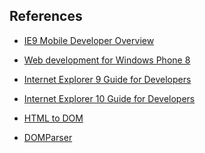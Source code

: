 ## References

* [IE9 Mobile Developer Overview](http://blogs.windows.com/windows_phone/b/wpdev/archive/2011/09/22/ie9-mobile-developer-overview.aspx)
* [Web development for Windows Phone 8](http://msdn.microsoft.com/en-us/library/windowsphone/develop/ff462082(v=vs.105).aspx)
* [Internet Explorer 9 Guide for Developers](http://msdn.microsoft.com/en-us/ie/ff468705.aspx)
* [Internet Explorer 10 Guide for Developers](http://msdn.microsoft.com/en-us/library/ie/hh673549(v=vs.85).aspx)

* [HTML to DOM](https://developer.mozilla.org/en-US/Add-ons/Code_snippets/HTML_to_DOM)
* [DOMParser](https://developer.mozilla.org/en-US/docs/Web/API/DOMParser)